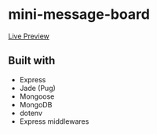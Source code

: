 # mini-message-board
[Live Preview](https://mini-message-board-smg1.onrender.com/)

## Built with
- Express
- Jade (Pug)
- Mongoose
- MongoDB
- dotenv
- Express middlewares
